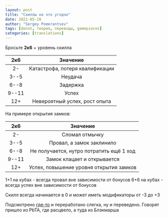 ```yaml
---
layout: post
title: "Скиллы на что угодно"
date: 2021-05-18
author: "Sergey Pomerantsev"
tags: [donut, теория, переводы, gamepieces]
categories: [translations]
---
```


Бросьте **2к6** + уровень скилла

| 2к6 | Значение |
|:-:|:-:|
| 2- | Катастрофа, потеря квалификации |
| 3--5 | Неудача |
| 6--8 | Задержка |
| 9--11 | Успех |
| 12+ | Невероятный успех, рост опыта |

На примере открытия замков:

| 2к6 | Значение |
|:-:|:-:|
| 2- | Сломал отмычку |
| 3--5 | Провал, а замок заклинило |
| 6--8 | Не получается, нутро потратить ещё 1 ход |
| 9--11 | Замок клацает и открывается |
| 12+ | Успех, повышение уровня открытия замков |

1+1 на кубах - всегда провал вне зависимости от бонусов
6+6 на кубах - всегда успех вне зависимости от бонусов

Скилл всегда начинается в 0 и может иметь модификаторы от -3 до +3

Подсмотрено [где-то](http://gamepieces.blogspot.com/2013/10/dangerous-time-house-rules.html) и переработано слегка, ну и переведено. Говорят пришло из PbTA, где расцвело, а туда из Блэкмарша
